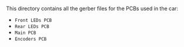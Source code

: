 This directory contains all the gerber files for the PCBs used in the car:

* `Front LEDs PCB`
* `Rear LEDs PCB`
* `Main PCB`
* `Encoders PCB`
